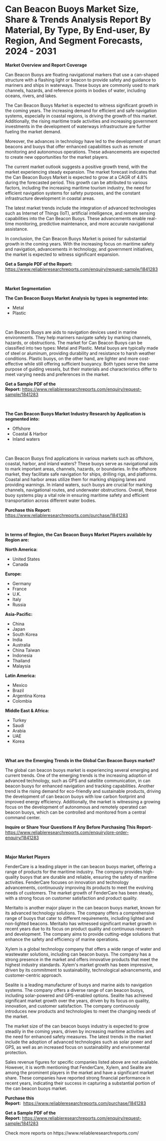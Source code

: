 <p><h1>Can Beacon Buoys Market Size, Share & Trends Analysis Report By Material, By Type, By End-user, By Region, And Segment Forecasts, 2024 - 2031</h1></p><p><strong>Market Overview and Report Coverage</strong></p>
<p><p>Can Beacon Buoys are floating navigational markers that use a can-shaped structure with a flashing light or beacon to provide safety and guidance to mariners and ships in waterways. These buoys are commonly used to mark channels, hazards, and reference points in bodies of water, including oceans, rivers, and lakes.</p><p>The Can Beacon Buoys Market is expected to witness significant growth in the coming years. The increasing demand for efficient and safe navigation systems, especially in coastal regions, is driving the growth of this market. Additionally, the rising maritime trade activities and increasing government investments in the development of waterways infrastructure are further fueling the market demand.</p><p>Moreover, the advances in technology have led to the development of smart beacons and buoys that offer enhanced capabilities such as remote monitoring and autonomous operations. These advancements are expected to create new opportunities for the market players.</p><p>The current market outlook suggests a positive growth trend, with the market experiencing steady expansion. The market forecast indicates that the Can Beacon Buoys Market is expected to grow at a CAGR of 4.8% during the forecasted period. This growth can be attributed to various factors, including the increasing maritime tourism industry, the need for efficient navigation systems for safety purposes, and the constant infrastructure development in coastal areas.</p><p>The latest market trends include the integration of advanced technologies such as Internet of Things (IoT), artificial intelligence, and remote sensing capabilities into the Can Beacon Buoys. These advancements enable real-time monitoring, predictive maintenance, and more accurate navigational assistance.</p><p>In conclusion, the Can Beacon Buoys Market is poised for substantial growth in the coming years. With the increasing focus on maritime safety and navigation, advancements in technology, and government initiatives, the market is expected to witness significant expansion.</p></p>
<p><strong>Get a Sample PDF of the Report:</strong> <a href="https://www.reliableresearchreports.com/enquiry/request-sample/1841283">https://www.reliableresearchreports.com/enquiry/request-sample/1841283</a></p>
<p>&nbsp;</p>
<p><strong>Market Segmentation</strong></p>
<p><strong>The Can Beacon Buoys Market Analysis by types is segmented into:</strong></p>
<p><ul><li>Metal</li><li>Plastic</li></ul></p>
<p>&nbsp;</p>
<p><p>Can Beacon Buoys are aids to navigation devices used in marine environments. They help mariners navigate safely by marking channels, hazards, or obstructions. The market for Can Beacon Buoys can be classified into two types: Metal and Plastic. Metal buoys are typically made of steel or aluminum, providing durability and resistance to harsh weather conditions. Plastic buoys, on the other hand, are lighter and more cost-effective while still offering sufficient buoyancy. Both types serve the same purpose of guiding vessels, but their materials and characteristics differ to meet varying needs and preferences in the market.</p></p>
<p><strong>Get a Sample PDF of the Report:</strong>&nbsp;<a href="https://www.reliableresearchreports.com/enquiry/request-sample/1841283">https://www.reliableresearchreports.com/enquiry/request-sample/1841283</a></p>
<p>&nbsp;</p>
<p><strong>The Can Beacon Buoys Market Industry Research by Application is segmented into:</strong></p>
<p><ul><li>Offshore</li><li>Coastal & Harbor</li><li>Inland waters</li></ul></p>
<p>&nbsp;</p>
<p><p>Can Beacon Buoys find applications in various markets such as offshore, coastal, harbor, and inland waters? These buoys serve as navigational aids to mark important areas, channels, hazards, or boundaries. In the offshore market, they facilitate safe navigation for ships, drilling rigs, and platforms. Coastal and harbor areas utilize them for marking shipping lanes and providing warnings. In inland waters, such buoys are crucial for marking channels, navigational routes, and underwater obstructions. Overall, these buoy systems play a vital role in ensuring maritime safety and efficient transportation across different water bodies.</p></p>
<p><strong>Purchase this Report:</strong>&nbsp; <a href="https://www.reliableresearchreports.com/purchase/1841283">https://www.reliableresearchreports.com/purchase/1841283</a></p>
<p>&nbsp;</p>
<p><strong>In terms of Region, the Can Beacon Buoys Market Players available by Region are:</strong></p>
<p>
    <p> <strong> North America: </strong>
        <ul>
            <li>United States</li>
            <li>Canada</li>
        </ul>
        </p> 
    <p> <strong> Europe: </strong>
        <ul>
            <li>Germany</li>
            <li>France</li>
            <li>U.K.</li>
            <li>Italy</li>
            <li>Russia</li>
        </ul>
        </p> 
    <p> <strong> Asia-Pacific: </strong>
        <ul>
            <li>China</li>
            <li>Japan</li>
            <li>South Korea</li>
            <li>India</li>
            <li>Australia</li>
            <li>China Taiwan</li>
            <li>Indonesia</li>
            <li>Thailand</li>
            <li>Malaysia</li>
        </ul>
        </p> 
    <p> <strong> Latin America: </strong>
        <ul>
            <li>Mexico</li>
            <li>Brazil</li>
            <li>Argentina Korea</li>
            <li>Colombia</li>
        </ul>
        </p> 
    <p> <strong> Middle East & Africa: </strong>
        <ul>
            <li>Turkey</li>
            <li>Saudi</li>
            <li>Arabia</li>
            <li>UAE</li>
            <li>Korea</li>
        </ul>
    </p>
    </p>
<p>&nbsp;</p>
<p><strong>What are the Emerging Trends in the Global Can Beacon Buoys market?</strong></p>
<p><p>The global can beacon buoys market is experiencing several emerging and current trends. One of the emerging trends is the increasing adoption of advanced technology, such as GPS and satellite communication, in can beacon buoys for enhanced navigation and tracking capabilities. Another trend is the rising demand for eco-friendly and sustainable products, driving the development of can beacon buoys with low carbon footprint and improved energy efficiency. Additionally, the market is witnessing a growing focus on the development of autonomous and remotely operated can beacon buoys, which can be controlled and monitored from a central command center.</p></p>
<p><strong>Inquire or Share Your Questions If Any Before Purchasing This Report</strong>- <a href="https://www.reliableresearchreports.com/enquiry/pre-order-enquiry/1841283">https://www.reliableresearchreports.com/enquiry/pre-order-enquiry/1841283</a></p>
<p>&nbsp;</p>
<p><strong>Major Market Players</strong></p>
<p><p>FenderCare is a leading player in the can beacon buoys market, offering a range of products for the maritime industry. The company provides high-quality buoys that are durable and reliable, ensuring the safety of maritime activities. FenderCare focuses on innovation and technology advancements, continuously improving its products to meet the evolving needs of customers. The market growth of FenderCare has been steady, with a strong focus on customer satisfaction and product quality.</p><p>Meritaito is another major player in the can beacon buoys market, known for its advanced technology solutions. The company offers a comprehensive range of buoys that cater to different requirements, including lighted and non-lighted beacons. Meritaito has witnessed significant market growth in recent years due to its focus on product quality and continuous research and development. The company aims to provide cutting-edge solutions that enhance the safety and efficiency of marine operations.</p><p>Xylem is a global technology company that offers a wide range of water and wastewater solutions, including can beacon buoys. The company has a strong presence in the market and offers innovative products that meet the highest industry standards. Xylem's market growth has been impressive, driven by its commitment to sustainability, technological advancements, and customer-centric approach.</p><p>Sealite is a leading manufacturer of buoys and marine aids to navigation systems. The company offers a diverse range of can beacon buoys, including solar-powered and GPS-enabled options. Sealite has achieved significant market growth over the years, driven by its focus on quality, innovation, and customer satisfaction. The company continuously introduces new products and technologies to meet the changing needs of the market.</p><p>The market size of the can beacon buoys industry is expected to grow steadily in the coming years, driven by increasing maritime activities and the need for enhanced safety measures. The latest trends in the market include the adoption of advanced technologies such as solar power and GPS, as well as an increased focus on sustainability and environmental protection.</p><p>Sales revenue figures for specific companies listed above are not available. However, it is worth mentioning that FenderCare, Xylem, and Sealite are among the prominent players in the market and have a significant market share. These companies have reported strong financial performance in recent years, indicating their success in capturing a substantial portion of the can beacon buoys market.</p></p>
<p><strong>Purchase this Report:</strong>&nbsp;&nbsp;<a href="https://www.reliableresearchreports.com/purchase/1841283">https://www.reliableresearchreports.com/purchase/1841283</a></p>
<p></p>
<p><strong>Get a Sample PDF of the Report:</strong>&nbsp;<a href="https://www.reliableresearchreports.com/enquiry/request-sample/1841283">https://www.reliableresearchreports.com/enquiry/request-sample/1841283</a></p>
<p>Check more reports on https://www.reliableresearchreports.com/</p>